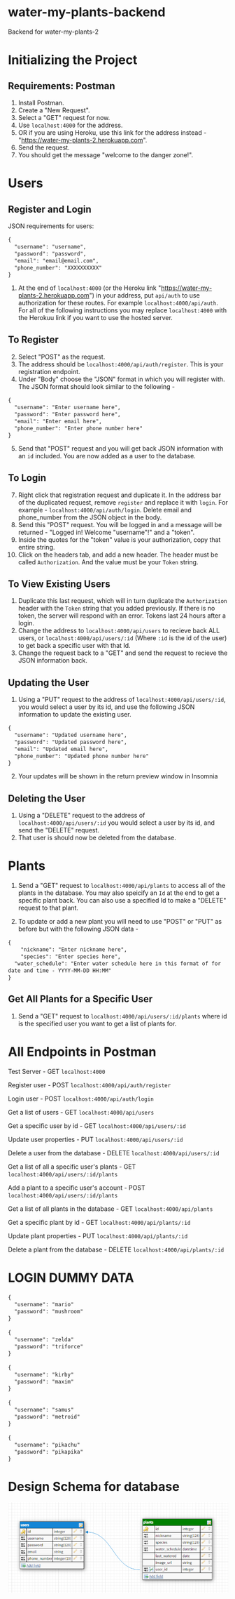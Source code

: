 # water-my-plants-backend
Backend for water-my-plants-2

# Initializing the Project
## Requirements: Postman

1) Install Postman.
2) Create a "New Request".
3) Select a "GET" request for now.
4) Use `localhost:4000` for the address.
5) OR if you are using Heroku, use this link for the address instead - "https://water-my-plants-2.herokuapp.com".
6) Send the request.
7) You should get the message "welcome to the danger zone!".

# Users
## Register and Login

JSON requirements for users:
```
{
  "username": "username",
  "password": "password",
  "email": "email@email.com",
  "phone_number": "XXXXXXXXXX"
}
```

1) At the end of `localhost:4000` (or the Heroku link "https://water-my-plants-2.herokuapp.com") in your address, put `api/auth` to use authorization for these routes. For example `localhost:4000/api/auth`.
For all of the following instructions you may replace `localhost:4000` with the Herokuu link if you want to use the hosted server.

## To Register

2) Select "POST" as the request.
3) The address should be `localhost:4000/api/auth/register`. This is your registration endpoint.
4) Under "Body" choose the "JSON" format in which you will register with. The JSON format should look similar to the following -
```
{
  "username": "Enter username here",
  "password": "Enter password here",
  "email": "Enter email here",
  "phone_number": "Enter phone number here"
}
```
5) Send that "POST" request and you will get back JSON information with an `id` included. You are now added as a user to the database.

## To Login

7) Right click that registration request and duplicate it. In the address bar of the duplicated request, remove `register` and replace it with `login`. For example - `localhost:4000/api/auth/login`. Delete email and phone_number from the JSON object in the body.
8) Send this "POST" request. You will be logged in and a message will be returned - "Logged in! Welcome "username"!" and a "token".
9) Inside the quotes for the "token" value is your authorization, copy that entire string.
10) Click on the headers tab, and add a new header. The header must be called
`Authorization`. And the value must be your `Token` string.

## To View Existing Users

1) Duplicate this last request, which will in turn duplicate the `Authorization` header with the `Token` string that you added previously. If there is no token, the server will respond with an error. Tokens last 24 hours after a login.
2) Change the address to `localhost:4000/api/users` to recieve back ALL users, or `localhost:4000/api/users/:id` (Where `:id` is the id of the user) to get back a specific user with that Id.
3) Change the request back to a "GET" and send the request to recieve the JSON information back. 

## Updating the User

1) Using a "PUT" request to the address of `localhost:4000/api/users/:id`, you would select a user by its id, and use the following JSON information to update the existing user.
```
{
  "username": "Updated username here",
  "password": "Updated password here",
  "email": "Updated email here",
  "phone_number": "Updated phone number here"
}
```
2) Your updates will be shown in the return preview window in Insomnia

## Deleting the User

1) Using a "DELETE" request to the address of `localhost:4000/api/users/:id` you would select a user by its id, and send the "DELETE" request. 
2) That user is should now be deleted from the database.

# Plants

1) Send a "GET" request to `localhost:4000/api/plants` to access all of the plants in the database. You may also speicify an `Id` at the end to get a specific plant back. You can also use a specified Id to make a "DELETE" request to that plant.

2) To update or add a new plant you will need to use "POST" or "PUT" as before but with the following JSON data -
```
{
	"nickname": "Enter nickname here",
	"species": "Enter species here",
  "water_schedule": "Enter water schedule here in this format of for date and time - YYYY-MM-DD HH:MM"
}
```

## Get All Plants for a Specific User

1) Send a "GET" request to `localhost:4000/api/users/:id/plants` where id is the specified user you want to get a list of plants for.

# All Endpoints in Postman

Test Server -
GET `localhost:4000`

Register user -
POST `localhost:4000/api/auth/register`

Login user -
POST `localhost:4000/api/auth/login`

Get a list of users -
GET `localhost:4000/api/users`

Get a specific user by id -
GET `localhost:4000/api/users/:id`

Update user properties -
PUT `localhost:4000/api/users/:id`

Delete a user from the database -
DELETE `localhost:4000/api/users/:id`

Get a list of all a specific user's plants -
GET `localhost:4000/api/users/:id/plants`

Add a plant to a specific user's account -
POST `localhost:4000/api/users/:id/plants`

Get a list of all plants in the database -
GET `localhost:4000/api/plants`

Get a specific plant by id -
GET `localhost:4000/api/plants/:id`

Update plant properties -
PUT `localhost:4000/api/plants/:id`

Delete a plant from the database -
DELETE `localhost:4000/api/plants/:id`

# LOGIN DUMMY DATA
```
{
  "username": "mario"
  "password": "mushroom"
}

{
  "username": "zelda"
  "password": "triforce"
}

{
  "username": "kirby"
  "password": "maxim"
}

{
  "username": "samus"
  "password": "metroid"
}

{
  "username": "pikachu"
  "password": "pikapika"
}
```
# Design Schema for database

![Screenshot](table-schema.PNG)
